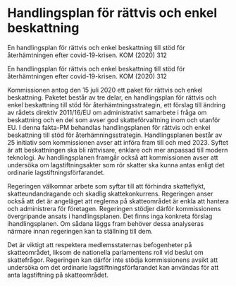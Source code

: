 # Handlingsplan för rättvis och enkel beskattning

En handlingsplan för rättvis och enkel beskattning till stöd för återhämtningen
efter covid-19-krisen. KOM (2020) 312

En handlingsplan för rättvis och enkel beskattning till stöd för återhämtningen
efter covid-19-krisen. KOM (2020) 312

Kommissionen antog den 15 juli 2020 ett paket för rättvis och enkel
beskattning. Paketet består av tre delar, en handlingsplan för rättvis och enkel beskattning till stöd för återhämtningsstrategin, ett förslag till ändring av rådets direktiv 2011/16/EU om administrativt samarbete i fråga om beskattning och en del som avser god skatteförvaltning inom och utanför EU. I denna fakta-PM behandlas handlingsplanen för rättvis och enkel beskattning till stöd för återhämningsstrategin. Handlingsplanen består av 25 initiativ som kommissionen avser att införa fram till och med 2023. Syftet är att beskattningen ska bli rättvisare, enklare och mer anpassad till modern teknologi. Av handlingsplanen framgår också att kommissionen avser att undersöka om lagstiftningsakter som rör skatter ska kunna antas enligt det ordinarie lagstiftningsförfarandet.

Regeringen välkomnar arbete som syftar till att förhindra skatteflykt, skatteundandragande och skadlig skattekonkurrens. Regeringen anser också att det är angeläget att reglerna på skatteområdet är enkla att hantera och administrera för företagen. Regeringen stödjer därför kommissionens övergripande ansats i handlingsplanen. Det finns inga konkreta förslag ihandlingsplanen. Om sådana läggs fram behöver dessa analyseras närmare innan regeringen kan ta ställning till dem.

Det är viktigt att respektera medlemsstaternas befogenheter på skatteområdet, liksom de nationella parlamentens roll vid beslut om skattefrågor. Regeringen kan därför inte stödja kommissionens avsikt att undersöka om det ordinarie lagstiftningsförfarandet kan användas för att anta lagstiftning på skatteområdet.
